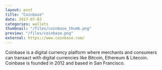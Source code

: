 ```yaml
---
layout: post
title: "Coinbase"
date: 2017-07-03
categories: wallets
thumbnail: "/files/coinbase_thumb.png"
preview: "/files/coinbase.png"
external: https://www.coinbase.com/
---
```

Coinbase is a digital currency platform where merchants and consumers can transact with digital currencies like Bitcoin, Ethereum & Litecoin. Coinbase is founded in 2012 and based in San Francisco.
